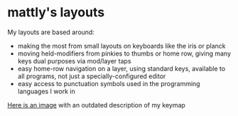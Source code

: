 # mattly's layouts

My layouts are based around:

* making the most from small layouts on keyboards like the iris or planck
* moving held-modifiers from pinkies to thumbs or home row, giving many keys dual purposes via mod/layer taps
* easy home-row navigation on a layer, using standard keys, available to all programs, not just a specially-configured editor
* easy access to punctuation symbols used in the programming languages I work in

[Here is an image](https://lyonheart.us/etc/mattly-keymap.png) with an outdated description of my keymap